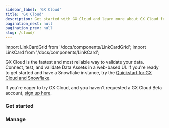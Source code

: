 ```yaml
---
sidebar_label: 'GX Cloud'
title: 'GX Cloud'
description: Get started with GX Cloud and learn more about GX Cloud features and functionality.
pagination_next: null
pagination_prev: null
slug: /cloud/
---
```


import LinkCardGrid from '/docs/components/LinkCardGrid';
import LinkCard from '/docs/components/LinkCard';

<p class="DocItem__header-description">GX Cloud is the fastest and most reliable way to validate your data. Connect, test, and validate Data Assets in a web-based UI. If you're ready to get started and have a Snowflake instance, try the <a href='/docs/cloud/quickstarts/snowflake_quickstart'>Quickstart for GX Cloud and Snowflake</a>.

If you're eager to try GX Cloud, and you haven't requested a GX Cloud Beta account, <a href='https://greatexpectations.io/cloud'>sign up here</a>.
</p>

### Get started

<LinkCardGrid>
  <LinkCard topIcon label="About GX Cloud" description="Learn more about GX Cloud features and functionality and why it's the best choice for data validation." href="/docs/cloud/about_gx" icon="/img/small_gx_logo.png" />
  <LinkCard topIcon label="Set up GX Cloud" description="To get the most from GX Cloud, configure your environment first." href="/docs/cloud/set_up_gx_cloud" icon="/img/small_gx_logo.png" />
  <LinkCard topIcon label="Quickstarts" description="Quickly start using GX Cloud with data platforms and orchestration tools." href="/docs/cloud/quickstarts/snowflake_quickstart" icon="/img/small_gx_logo.png" />
</LinkCardGrid>

### Manage

<LinkCardGrid>
  <LinkCard topIcon label="Manage Data Assets" description="Create, edit, or delete a Data Asset." href="/docs/cloud/data_assets/manage_data_assets" icon="/img/small_gx_logo.png" />
  <LinkCard topIcon label="Manage Expectations" description="Create, edit, or delete an Expectation." href="/docs/cloud/expectations/manage_expectations" icon="/img/small_gx_logo.png" />
  <LinkCard topIcon label="Manage Expectation Suites" description="Create or delete Expectation Suites." href="/docs/cloud/expectation_suites/manage_expectation_suites" icon="/img/small_gx_logo.png" />
  <LinkCard topIcon label="Manage Validations" description="Run a Validation, or view the Validation run history." href="/docs/cloud/validations/manage_validations" icon="/img/small_gx_logo.png" />
  <LinkCard topIcon label="Manage Checkpoints" description="Add, run, edit, or delete a Checkpoint." href="/docs/cloud/checkpoints/manage_checkpoints" icon="/img/small_gx_logo.png" />
  <LinkCard topIcon label="Manage users and access tokens" description="Manage GX Cloud users and access tokens." href="/docs/cloud/users/manage_users" icon="/img/small_gx_logo.png" />
</LinkCardGrid>
